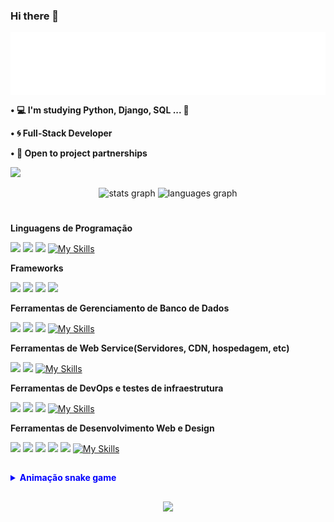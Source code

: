 ### Hi there 👋
<img align="center" alt="Igor-hello" src="https://github.com/igorcodigo/Header_Svg_Coloured/blob/main/header.svg">

<p><strong>&bull; 💻 I'm studying Python, Django, SQL ... 💾</strong></p>
<p><strong>&bull; 🌀 Full-Stack Developer</strong></p>
<p><strong>&bull; 🤝 Open to project partnerships</strong></p>





![](https://komarev.com/ghpvc/?username=igorcodigo&label=profile+visits&color=1E90FF)

<div align="center">
  <img src="https://github-readme-stats.vercel.app/api?hide_title=false&hide_rank=true&show_icons=true&include_all_commits=true&count_private=false&disable_animations=false&theme=tokyonight&locale=en&hide_border=false&username=igorcodigo" height="200" alt="stats graph"  />
  <img src="https://github-readme-stats.vercel.app/api/top-langs?locale=en&hide_title=false&layout=compact&card_width=320&langs_count=6&theme=tokyonight&hide_border=false&username=igorcodigo" height="200" alt="languages graph"  />
</div>



#


<strong>Linguagens de Programação</strong>
<p align="left">
  
![](https://img.shields.io/badge/PYTHON-117612.svg?&style=for-the-badge&logo=python&logoColor=white)
![](https://img.shields.io/badge/JavaScript-323330?style=for-the-badge&logo=javascript&logoColor=F7DF1E)
![](https://img.shields.io/badge/C%2B%2B-00599C?style=for-the-badge&logo=c%2B%2B&logoColor=white)
  <a href="https://skillicons.dev">
    <img src="https://skillicons.dev/icons?i=java&theme=dark" alt="My Skills"/>
  </a>
</p>
<strong>Frameworks</strong>
<p align="left">
  
![](https://img.shields.io/badge/Django-092E20?style=for-the-badge&logo=django&logoColor=green)
![](https://img.shields.io/badge/Flask-000000?style=for-the-badge&logo=flask&logoColor=white)
![](https://img.shields.io/badge/Flutter-02569B?style=for-the-badge&logo=flutter&logoColor=white)
![](https://img.shields.io/badge/Arduino-00979D?style=for-the-badge&logo=Arduino&logoColor=white)
</p>
<strong>Ferramentas de Gerenciamento de Banco de Dados</strong>
<p align="left">
  
![](https://img.shields.io/badge/PostgreSQL-316192?style=for-the-badge&logo=postgresql&logoColor=white)
![](https://img.shields.io/badge/MySQL-005C84?style=for-the-badge&logo=mysql&logoColor=white)
![](https://img.shields.io/badge/Sqlite-003B57?style=for-the-badge&logo=sqlite&logoColor=white)
  <a href="https://skillicons.dev">
    <img src="https://skillicons.dev/icons?i=postgres,mysql,sqlite&theme=dark" alt="My Skills"/>
  </a>
</p>
<strong>Ferramentas de Web Service(Servidores, CDN, hospedagem, etc)</strong>
<p align="left">
  
![](https://img.shields.io/badge/Heroku-430098?style=for-the-badge&logo=heroku&logoColor=white)
![](https://img.shields.io/badge/Cloudflare-F38020?style=for-the-badge&logo=Cloudflare&logoColor=white)
  <a href="https://skillicons.dev">
    <img src="https://skillicons.dev/icons?i=heroku,cloudflare&theme=dark" alt="My Skills"/>
  </a>
</p>
<strong>Ferramentas de DevOps e testes de infraestrutura </strong>
<p align="left">
  

![](https://img.shields.io/badge/git-F38020?style=for-the-badge&logo=git&logoColor=white)
![](https://img.shields.io/badge/Docker-2CA5E0?style=for-the-badge&logo=docker&logoColor=white)
![](https://img.shields.io/badge/Selenium-43B02A?style=for-the-badge&logo=Selenium&logoColor=white)
<a href="https://skillicons.dev">
    <img src="https://skillicons.dev/icons?i=git,docker,selenium&theme=dark" alt="My Skills"/>
  </a>
</p>

<strong>Ferramentas de Desenvolvimento Web e Design</strong>
<p align="left">
  
![](https://img.shields.io/badge/HTML5-E34F26?style=for-the-badge&logo=html5&logoColor=white)
![](https://img.shields.io/badge/CSS3-1572B6?style=for-the-badge&logo=css3&logoColor=white)
![](https://img.shields.io/badge/Bootstrap-563D7C?style=for-the-badge&logo=bootstrap&logoColor=white)
![](https://img.shields.io/badge/Tailwind_CSS-38B2AC?style=for-the-badge&logo=tailwind-css&logoColor=white)
![](https://img.shields.io/badge/Wordpress-21759B?style=for-the-badge&logo=wordpress&logoColor=white)
  <a href="https://skillicons.dev">
    <img src="https://skillicons.dev/icons?i=html,css,bootstrap,tailwind,wordpress&theme=dark" alt="My Skills"/>
  </a>
</p>

##
<details>
  <summary style="color: blue; font-weight: bold;"> Animação snake game </summary><br>
<!-- Snake game contributions -->
  
![](https://raw.githubusercontent.com/igorcodigo/Snake_Contr/output/github-contribution-grid-snake.svg)


Pode ser necessário reccaregar a página para a animação acima funcionar corretamente
</details>

##

<p align="center">
  <a href="https://github.com/igorcodigo/github-readme-streak-stats">
    <img src="https://github-readme-streak-stats.herokuapp.com/?user=igorcodigo&theme=tokyonight&hide_border=true" />
  </a>
</p>



<!--


<strong>Bibliotecas e Frameworks para Machine Learning e Visão Computacional(Sou bem iniciante nesses dois)</strong>
<p align="left">
  <a href="https://skillicons.dev">
    <img src="https://skillicons.dev/icons?i=pytorch,opencv&theme=dark" alt="My Skills"/>
  </a>
</p>

<p align="left">
  <a href="https://github.com/igorcodigo/github-readme-stats">
    <img width="45%" src="https://github-readme-stats.vercel.app/api?username=igorcodigo&theme=tokyonight&show_icons=true&hide_border=true&count_private=true" />
  </a>
  <a href="https://github.com/igorcodigo/convoychat">
    <img width="27.5%" src="https://github-readme-stats.vercel.app/api/top-langs?username=igorcodigo&theme=tokyonight&show_icons=true&hide_border=true&count_private=true" />
  </a>
</p> -->


<!--
**igorcodigo/igorcodigo** is a ✨ _special_ ✨ repository because its `README.md` (this file) appears on your GitHub profile.

Here are some ideas to get you started:

- 🔭 I’m currently working on ...
- 🌱 I’m currently learning ...
- 👯 I’m looking to collaborate on ...
- 🤔 I’m looking for help with ...
- 💬 Ask me about ...
- 📫 How to reach me: ...
- 😄 Pronouns: ...
- ⚡ Fun fact: ...
-->
<!--
<a href="https://github.com/igorcodigo/github-readme-stats">
  <img height=120 align="center" src="https://github-readme-stats.vercel.app/api?username=igorcodigo&theme=tokyonight&show_icons=true&hide_border=true&count_private=true"
</a>
<a href="https://github.com/igorcodigo/convoychat">
  <img height=120 align="center" src="https://github-readme-stats.vercel.app/api/top-langs?username=igorcodigo&theme=tokyonight&show_icons=true&hide_border=true&count_private=true" />
</a>

<img height=89 align="center" src="https://github-readme-streak-stats.herokuapp.com/?user=igorcodigo&theme=tokyonight&hide_border=true" />
-->
